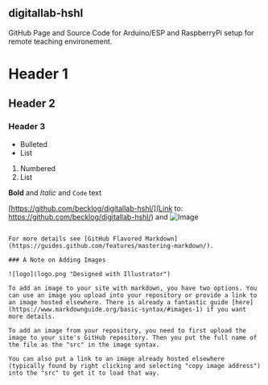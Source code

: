 ## digitallab-hshl
GitHub Page and Source Code for Arduino/ESP and RaspberryPi setup for remote teaching environement.

# Header 1
## Header 2
### Header 3

- Bulleted
- List

1. Numbered
2. List

**Bold** and _Italic_ and `Code` text

[https://github.com/becklog/digitallab-hshl/](Link to: https://github.com/becklog/digitallab-hshl/) and ![Image](src)
```

For more details see [GitHub Flavored Markdown](https://guides.github.com/features/mastering-markdown/).

### A Note on Adding Images

![logo](logo.png "Designed with Illustrator")

To add an image to your site with markdown, you have two options. You can use an image you upload into your repository or provide a link to an image hosted elsewhere. There is already a fantastic guide [here](https://www.markdownguide.org/basic-syntax/#images-1) if you want more details.

To add an image from your repository, you need to first upload the image to your site's GitHub repository. Then you put the full name of the file as the "src" in the image syntax.

You can also put a link to an image already hosted elsewhere (typically found by right clicking and selecting "copy image address") into the "src" to get it to load that way.
